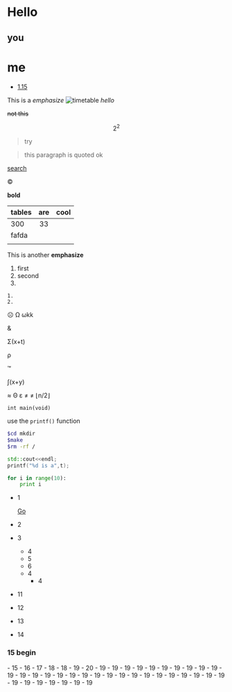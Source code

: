 # Hello
## you
# me
* [1.15](#1.1)

This is a *emphasize*
![timetable](ftp://162.243.135.221/upload/Term1.jpg)
_hello_

~~not this~~

$$2^2$$

>try

>this paragraph is quoted
>ok

[search](www.google.com)

&copy;

__bold__

|tables	|are	|cool	|
|-------|:-----:|------:|
|300	|33		|		|
|fafda	|
|		|

This is another **emphasize** 

1. first
2. second
3.

	1. 
	2. 

&#9785;
&Omega;
&omega;kk

&amp;

&Sigma;(x+t)

&rho;

&trade;

&int;(x+y)

&asymp;
&Theta;
&epsilon;
&ne;
&#8800;
&lfloor;n/2&rfloor;

`int main(void)`

use the `printf()` function
```sh
$cd mkdir
$make
$rm -rf /
```
```cpp
std::cout<<endl;
printf("%d is a",t);
```
```python
for i in range(10):
	print i

```




- 1

	[Go](http://www.youtube.com )


- 2
- 3
	- 4
	- 5
	- 6
	+ 4
		+ 4
			
- 11
- 12
- 13
- 14
<h3 id='1.1'>15 begin</h3>
- 15
- 16
- 17
- 18
- 18
- 19
- 20
- 19
- 19
- 19
- 19
- 19
- 19
- 19
- 19
- 19
- 19
- 19
- 19
- 19
- 19
- 19
- 19
- 19
- 19
- 19
- 19
- 19
- 19
- 19
- 19
- 19
- 19
- 19
- 19
- 19
- 19
- 19
- 19
- 19
- 19
- 19

